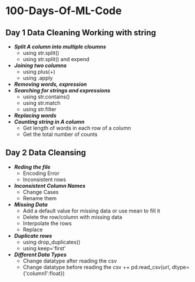 # 100-Days-Of-ML-Code
## Day 1 Data Cleaning Working with string
   + ***Split A column into multiple cloumns***
      + using str.split()
      + using str.split() and expend
   + ***Joining two columns***
      + using plus(+)
      + using .apply
   + ***Removing words, expression***
   + ***Searching for strings and expressions***
      + using str.contains()
      + using str.match
      + using str.filter
   + ***Replacing words***
   + ***Counting string in A column***
      + Get length of words in each row of a column
      + Get the total number of counts
## Day 2 Data Cleansing
   + ***Reding the file***
      + Encoding Error
      + Inconsistent rows
   + ***Inconsistent Column Names***
      + Change Cases
      + Rename them
   + ***Missing Data***
      + Add a default value for missing data or use mean to fill it
      + Delete the row/column with missing data
      + Interpolate the rows
      + Replace
   + ***Duplicate rows***
      + using drop_duplicates()
      + using keep='first'
   + ***Different Data Types***
      + Change datatype after reading the csv
      + Change datatype before reading the csv ++ pd.read_csv(url, dtype={'column1':float})
